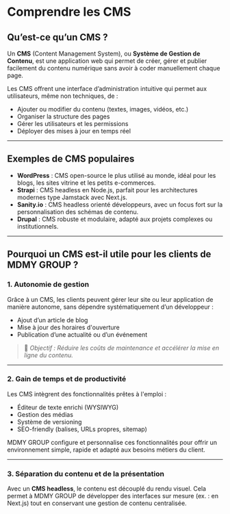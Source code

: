 # Comprendre les CMS

## Qu’est-ce qu’un CMS ?

Un **CMS** (Content Management System), ou **Système de Gestion de Contenu**, est une application web qui permet de créer, gérer et publier facilement du contenu numérique sans avoir à coder manuellement chaque page.

Les CMS offrent une interface d’administration intuitive qui permet aux utilisateurs, même non techniques, de :

- Ajouter ou modifier du contenu (textes, images, vidéos, etc.)
- Organiser la structure des pages
- Gérer les utilisateurs et les permissions
- Déployer des mises à jour en temps réel

---

## Exemples de CMS populaires

- **WordPress** : CMS open-source le plus utilisé au monde, idéal pour les blogs, les sites vitrine et les petits e-commerces.
- **Strapi** : CMS headless en Node.js, parfait pour les architectures modernes type Jamstack avec Next.js.
- **Sanity.io** : CMS headless orienté développeurs, avec un focus fort sur la personnalisation des schémas de contenu.
- **Drupal** : CMS robuste et modulaire, adapté aux projets complexes ou institutionnels.

---

## Pourquoi un CMS est-il utile pour les clients de MDMY GROUP ?

### 1. **Autonomie de gestion**

Grâce à un CMS, les clients peuvent gérer leur site ou leur application de manière autonome, sans dépendre systématiquement d’un développeur :

- Ajout d’un article de blog
- Mise à jour des horaires d'ouverture
- Publication d’une actualité ou d’un événement

> 🎯 *Objectif : Réduire les coûts de maintenance et accélérer la mise en ligne du contenu.*

---

### 2. **Gain de temps et de productivité**

Les CMS intègrent des fonctionnalités prêtes à l'emploi :

- Éditeur de texte enrichi (WYSIWYG)
- Gestion des médias
- Système de versioning
- SEO-friendly (balises, URLs propres, sitemap)

MDMY GROUP configure et personnalise ces fonctionnalités pour offrir un environnement simple, rapide et adapté aux besoins métiers du client.

---

### 3. **Séparation du contenu et de la présentation**

Avec un **CMS headless**, le contenu est découplé du rendu visuel. Cela permet à MDMY GROUP de développer des interfaces sur mesure (ex. : en Next.js) tout en conservant une gestion de contenu centralisée.
